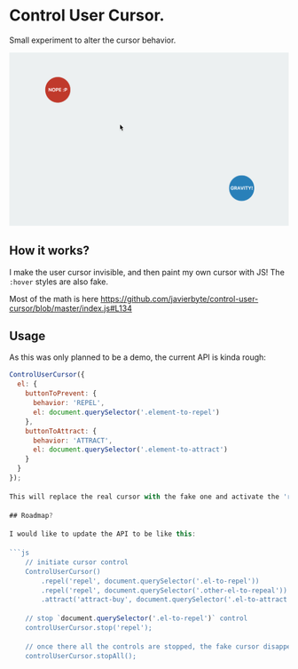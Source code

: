 # Control User Cursor.
Small experiment to alter the cursor behavior.

[![control-user-cursor](docs-assets/screenshot.png)](http://javier.xyz/control-user-cursor/)

## How it works?
I make the user cursor invisible, and then paint my own cursor with JS! The `:hover` styles are also fake.

Most of the math is here https://github.com/javierbyte/control-user-cursor/blob/master/index.js#L134

## Usage

As this was only planned to be a demo, the current API is kinda rough:

```js
ControlUserCursor({
  el: {
    buttonToPrevent: {
      behavior: 'REPEL',
      el: document.querySelector('.element-to-repel')
    },
    buttonToAttract: {
      behavior: 'ATTRACT',
      el: document.querySelector('.element-to-attract')
    }
  }
});

This will replace the real cursor with the fake one and activate the 'repel' and 'attract' behavior on the selected dom elements.

## Roadmap?

I would like to update the API to be like this:

```js
	// initiate cursor control
	ControlUserCursor()
		.repel('repel', document.querySelector('.el-to-repel'))
		.repel('repel', document.querySelector('.other-el-to-repeal'))
		.attract('attract-buy', document.querySelector('.el-to-attract'));

	// stop `document.querySelector('.el-to-repel')` control
	controlUserCursor.stop('repel');

	// once there all the controls are stopped, the fake cursor disappears 
	controlUserCursor.stopAll();
```